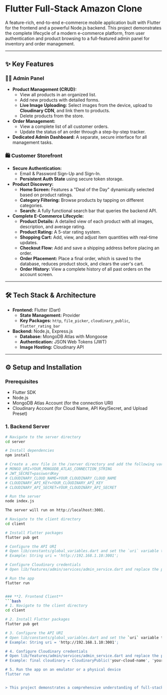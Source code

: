 # Flutter Full-Stack Amazon Clone

A feature-rich, end-to-end e-commerce mobile application built with Flutter for the frontend and a powerful Node.js backend. This project demonstrates the complete lifecycle of a modern e-commerce platform, from user authentication and product browsing to a full-featured admin panel for inventory and order management.

---



## ✨ Key Features

### 🧔‍♂️ Admin Panel
-   **Product Management (CRUD):**
    -   View all products in an organized list.
    -   Add new products with detailed forms.
    -   **Live Image Uploading:** Select images from the device, upload to **Cloudinary CDN**, and link them to products.
    -   Delete products from the store.
-   **Order Management:**
    -   View a complete list of all customer orders.
    -   Update the status of an order through a step-by-step tracker.
-   **Dedicated Admin Dashboard:** A separate, secure interface for all management tasks.

### 🛍️ Customer Storefront
-   **Secure Authentication:**
    -   Email & Password Sign-Up and Sign-In.
    -   **Persistent Auth State** using secure token storage.
-   **Product Discovery:**
    -   **Home Screen:** Features a "Deal of the Day" dynamically selected based on product ratings.
    -   **Category Filtering:** Browse products by tapping on different categories.
    -   **Search:** A fully functional search bar that queries the backend API.
-   **Complete E-Commerce Lifecycle:**
    -   **Product Details:** A detailed view of each product with all images, description, and average rating.
    -   **Product Rating:** A 5-star rating system.
    -   **Shopping Cart:** Add, view, and adjust item quantities with real-time updates.
    -   **Checkout Flow:** Add and save a shipping address before placing an order.
    -   **Order Placement:** Place a final order, which is saved to the database, reduces product stock, and clears the user's cart.
    -   **Order History:** View a complete history of all past orders on the account screen.

---

## 🛠️ Tech Stack & Architecture

-   **Frontend:** Flutter (Dart)
    -   **State Management:** Provider
    -   **Key Packages:** `http`, `file_picker`, `cloudinary_public`, `flutter_rating_bar`
-   **Backend:** Node.js, Express.js
    -   **Database:** MongoDB Atlas with Mongoose
    -   **Authentication:** JSON Web Tokens (JWT)
    -   **Image Hosting:** Cloudinary API

---

## ⚙️ Setup and Installation

### **Prerequisites**
-   Flutter SDK
-   Node.js
-   MongoDB Atlas Account (for the connection URI)
-   Cloudinary Account (for Cloud Name, API Key/Secret, and Upload Preset)

### **1. Backend Server**
```bash
# Navigate to the server directory
cd server

# Install dependencies
npm install

# Create a .env file in the /server directory and add the following variables:
# MONGO_URI=YOUR_MONGODB_ATLAS_CONNECTION_STRING
# JWT_SECRET=passwordKey
# CLOUDINARY_CLOUD_NAME=YOUR_CLOUDINARY_CLOUD_NAME
# CLOUDINARY_API_KEY=YOUR_CLOUDINARY_API_KEY
# CLOUDINARY_API_SECRET=YOUR_CLOUDINARY_API_SECRET

# Run the server
node index.js

The server will run on http://localhost:3001.

# Navigate to the client directory
cd client

# Install Flutter packages
flutter pub get

# Configure the API URI
# Open lib/constants/global_variables.dart and set the `uri` variable to your computer's local IP address.
# Example: String uri = 'http://192.168.1.10:3001';

# Configure Cloudinary credentials
# Open lib/features/admin/services/admin_service.dart and replace the placeholder values in the CloudinaryPublic() constructor with your Cloud Name and Upload Preset.

# Run the app
flutter run


### **2. Frontend Client**
```bash
# 1. Navigate to the client directory
cd client

# 2. Install Flutter packages
flutter pub get

# 3. Configure the API URI
# Open lib/constants/global_variables.dart and set the `uri` variable to your computer's local IP address.
# Example: String uri = 'http://192.168.1.10:3001';

# 4. Configure Cloudinary credentials
# Open lib/features/admin/services/admin_service.dart and replace the placeholder values in the CloudinaryPublic() constructor with your Cloud Name and Upload Preset.
# Example: final cloudinary = CloudinaryPublic('your-cloud-name', 'your-upload-preset');

# 5. Run the app on an emulator or a physical device
flutter run


> This project demonstrates a comprehensive understanding of full-stack mobile development, integrating a robust backend with a polished, feature-rich Flutter frontend.